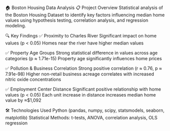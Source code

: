 🏠 Boston Housing Data Analysis
📋 Project Overview
Statistical analysis of the Boston Housing Dataset to identify key factors influencing median home values using hypothesis testing, correlation analysis, and regression modeling.

🔍 Key Findings
✅ Proximity to Charles River
Significant impact on home values (p < 0.05)
Homes near the river have higher median values

✅ Property Age Groups
Strong statistical difference in values across age categories (p ≈ 1.71e-15)
Property age significantly influences home prices

✅ Pollution & Business Correlation
Strong positive correlation (r ≈ 0.76, p ≈ 7.91e-98)
Higher non-retail business acreage correlates with increased nitric oxide concentrations

✅ Employment Center Distance
Significant positive relationship with home values (p < 0.05)
Each unit increase in distance increases median home value by ≈$1,092

🛠️ Technologies Used
Python (pandas, numpy, scipy, statsmodels, seaborn, matplotlib)
Statistical Methods: t-tests, ANOVA, correlation analysis, OLS regression
